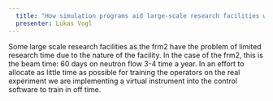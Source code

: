 ```yaml
---
  title: "How simulation programs aid large-scale research facilities with limited experiment time"
  presenter: Lukas Vogl
---
```

Some large scale research facilities as the frm2 have the problem of limited research time due to the nature of the facility. In the case of the frm2, this is the beam time: 60 days on neutron flow 3-4 time a year. In an effort to allocate as little time as possible for training the operators on the real experiment we are implementing a virtual instrument into the control software to train in off time.